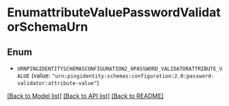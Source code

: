 # EnumattributeValuePasswordValidatorSchemaUrn

## Enum


* `URNPINGIDENTITYSCHEMASCONFIGURATION2_0PASSWORD_VALIDATORATTRIBUTE_VALUE` (value: `"urn:pingidentity:schemas:configuration:2.0:password-validator:attribute-value"`)


[[Back to Model list]](../README.md#documentation-for-models) [[Back to API list]](../README.md#documentation-for-api-endpoints) [[Back to README]](../README.md)


